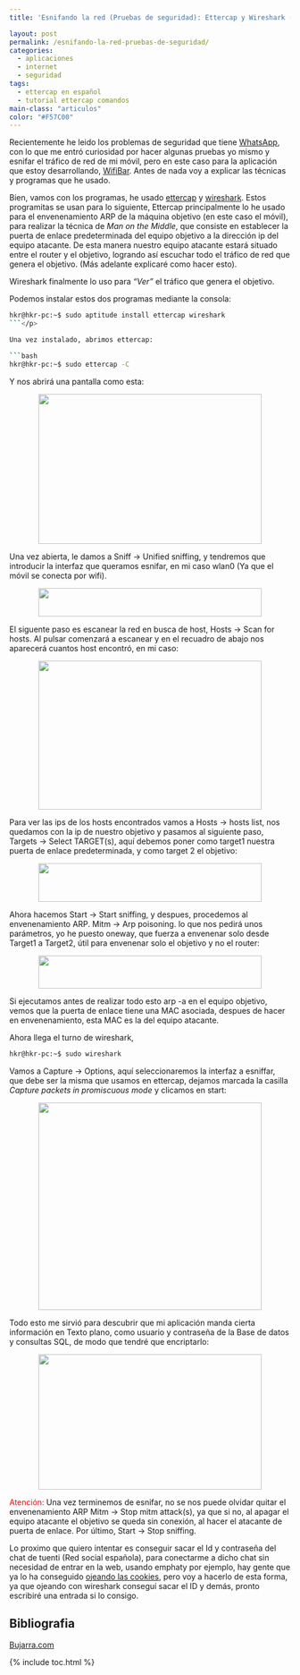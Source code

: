 ```yaml
---
title: 'Esnifando la red (Pruebas de seguridad): Ettercap y Wireshark (Man in the middle)'

layout: post
permalink: /esnifando-la-red-pruebas-de-seguridad/
categories:
  - aplicaciones
  - internet
  - seguridad
tags:
  - ettercap en español
  - tutorial ettercap comandos
main-class: "articulos"
color: "#F57C00"
---
```

<div class="icoso">
</div>

Recientemente he leido los problemas de seguridad que tiene [WhatsApp][1], con lo que me entró curiosidad por hacer algunas pruebas yo mismo y esnifar el tráfico de red de mi móvil, pero en este caso para la aplicación que estoy desarrollando, [WifiBar][2]. Antes de nada voy a explicar las técnicas y programas que he usado.

Bien, vamos con los programas, he usado [ettercap][3] y [wireshark][4]. Estos programitas se usan para lo siguiente, Ettercap principalmente lo he usado para el envenenamiento ARP de la máquina objetivo (en este caso el móvil), para realizar la técnica de *Man on the Middle*, que consiste en establecer la puerta de enlace predeterminada del equipo objetivo a la dirección ip del equipo atacante. De esta manera nuestro equipo atacante estará situado entre el router y el objetivo, logrando así escuchar todo el tráfico de red que genera el objetivo. (Más adelante explicaré como hacer esto).


<!--ad-->

Wireshark finalmente lo uso para *&#8220;Ver&#8221;* el tráfico que genera el objetivo.

Podemos instalar estos dos programas mediante la consola:

```bash
hkr@hkr-pc:~$ sudo aptitude install ettercap wireshark
```</p>

Una vez instalado, abrimos ettercap:

```bash
hkr@hkr-pc:~$ sudo ettercap -C
```

Y nos abrirá una pantalla como esta:

<div class="separator" style="clear: both; text-align: center;">
  <a href="https://2.bp.blogspot.com/-6aC4HXLtK7k/TdlRoid4i2I/AAAAAAAAAgs/XHR8h0qNXss/s1600/ettercap1.png" imageanchor="1" style="margin-left:1em; margin-right:1em"><img border="0" height="268" width="400" src="https://2.bp.blogspot.com/-6aC4HXLtK7k/TdlRoid4i2I/AAAAAAAAAgs/XHR8h0qNXss/s400/ettercap1.png" /></a>
</div>

Una vez abierta, le damos a Sniff -> Unified sniffing, y tendremos que introducir la interfaz que queramos esnifar, en mi caso wlan0 (Ya que el móvil se conecta por wifi).

<div class="separator" style="clear: both; text-align: center;">
  <a href="https://4.bp.blogspot.com/-bJscHRVIt3U/TdlSWHzopEI/AAAAAAAAAg0/9iVj3S96Jpo/s1600/interface.png" imageanchor="1" style="margin-left:1em; margin-right:1em"><img border="0" height="51" width="400" src="https://4.bp.blogspot.com/-bJscHRVIt3U/TdlSWHzopEI/AAAAAAAAAg0/9iVj3S96Jpo/s400/interface.png" /></a>
</div>

El siguente paso es escanear la red en busca de host, Hosts -> Scan for hosts. Al pulsar comenzará a escanear y en el recuadro de abajo nos aparecerá cuantos host encontró, en mi caso:

<div class="separator" style="clear: both; text-align: center;">
  <a href="https://2.bp.blogspot.com/-UHuz1c4HInM/TdlTPkAoLYI/AAAAAAAAAg8/gEU_PTHohgA/s1600/host.png" imageanchor="1" style="margin-left:1em; margin-right:1em"><img border="0" height="266" width="400" src="https://2.bp.blogspot.com/-UHuz1c4HInM/TdlTPkAoLYI/AAAAAAAAAg8/gEU_PTHohgA/s400/host.png" /></a>
</div>

Para ver las ips de los hosts encontrados vamos a Hosts -> hosts list, nos quedamos con la ip de nuestro objetivo y pasamos al siguiente paso, Targets -> Select TARGET(s), aquí debemos poner como target1 nuestra puerta de enlace predeterminada, y como target 2 el objetivo:

<div class="separator" style="clear: both; text-align: center;">
  <a href="https://3.bp.blogspot.com/-lFH6pB11PTA/TdlUjkVJPJI/AAAAAAAAAhE/m_W8MFwPLfA/s1600/target.png" imageanchor="1" style="margin-left:1em; margin-right:1em"><img border="0" height="69" width="400" src="https://3.bp.blogspot.com/-lFH6pB11PTA/TdlUjkVJPJI/AAAAAAAAAhE/m_W8MFwPLfA/s400/target.png" /></a>
</div>

Ahora hacemos Start -> Start sniffing, y despues, procedemos al envenenamiento ARP. Mitm -> Arp poisoning. lo que nos pedirá unos parámetros, yo he puesto oneway, que fuerza a envenenar solo desde Target1 a Target2, útil para envenenar solo el objetivo y no el router:

<div class="separator" style="clear: both; text-align: center;">
  <a href="https://4.bp.blogspot.com/-KMyx2G5WS_0/TdlWJa5riyI/AAAAAAAAAhM/fyZXGORdX7A/s1600/arp.png" imageanchor="1" style="margin-left:1em; margin-right:1em"><img border="0" height="59" width="400" src="https://4.bp.blogspot.com/-KMyx2G5WS_0/TdlWJa5riyI/AAAAAAAAAhM/fyZXGORdX7A/s400/arp.png" /></a>
</div>

Si ejecutamos antes de realizar todo esto arp -a en el equipo objetivo, vemos que la puerta de enlace tiene una MAC asociada, despues de hacer en envenenamiento, esta MAC es la del equipo atacante.

Ahora llega el turno de wireshark,

```bash
hkr@hkr-pc:~$ sudo wireshark
```

Vamos a Capture -> Options, aquí seleccionaremos la interfaz a esniffar, que debe ser la misma que usamos en ettercap, dejamos marcada la casilla *Capture packets in promiscuous mode* y clicamos en start:

<div class="separator" style="clear: both; text-align: center;">
  <a href="https://3.bp.blogspot.com/-W8mrGI5blBY/TdlYTc3yTLI/AAAAAAAAAhU/p3uTj_g8We4/s1600/capture.png" imageanchor="1" style="margin-left:1em; margin-right:1em"><img border="0" height="371" width="400" src="https://3.bp.blogspot.com/-W8mrGI5blBY/TdlYTc3yTLI/AAAAAAAAAhU/p3uTj_g8We4/s400/capture.png" /></a>
</div>

Todo esto me sirvió para descubrir que mi aplicación manda cierta información en Texto plano, como usuario y contraseña de la Base de datos y consultas SQL, de modo que tendré que encriptarlo:

<div class="separator" style="clear: both; text-align: center;">
  <a href="https://1.bp.blogspot.com/-IJWXvfdJegA/TdlZvAxBggI/AAAAAAAAAhc/-i-VAe-xow8/s1600/bd.png" imageanchor="1" style="margin-left:1em; margin-right:1em"><img border="0" height="242" width="400" src="https://1.bp.blogspot.com/-IJWXvfdJegA/TdlZvAxBggI/AAAAAAAAAhc/-i-VAe-xow8/s400/bd.png" /></a>
</div>

<span style="color:#f00;">Atención:</span> Una vez terminemos de esnifar, no se nos puede olvidar quitar el envenenamiento ARP Mitm -> Stop mitm attack(s), ya que si no, al apagar el equipo atacante el objetivo se queda sin conexión, al hacer el atacante de puerta de enlace. Por último, Start -> Stop sniffing.

Lo proximo que quiero intentar es conseguir sacar el Id y contraseña del chat de tuenti (Red social española), para conectarme a dicho chat sin necesidad de entrar en la web, usando emphaty por ejemplo, hay gente que ya lo ha conseguido [ojeando las cookies][5], pero voy a hacerlo de esta forma, ya que ojeando con wireshark conseguí sacar el ID y demás, pronto escribiré una entrada si lo consigo.

## Bibliografia

[Bujarra.com][6]



 [1]: http://gizmovil.com/2011/05/fallo-de-seguridad-en-whatsapp-que-permite-acceder-a-los-mensajes-y-numeros-de-telefono
 [2]: https://elbauldelprogramador.com/avances-en-el-proyecto-android-de-fin/
 [3]: http://ettercap.sourceforge.net/
 [4]: http://www.wireshark.org/
 [5]: http://blogguino.blogspot.com/2010/05/tuenti-chat-en-empathy-sin-contactos.html
 [6]: http://www.bujarra.com/ProcedimientoManInTheMiddle.html

{% include toc.html %}
